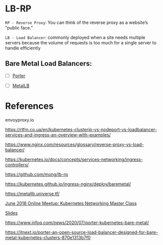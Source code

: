 # LB-RP 

`RP - Reverse Proxy`: You can think of the reverse proxy as a website’s “public face.”

`LB - Load Balancer`: commonly deployed when a site needs multiple servers because the volume of requests is too much for a single server to handle efficiently


## Bare Metal Load Balancers:

- [ ] [Porter](https://porterlb.io/)

- [ ] [MetalLB](https://metallb.universe.tf/)


# References

envoyproxy.io

https://rtfm.co.ua/en/kubernetes-clusterip-vs-nodeport-vs-loadbalancer-services-and-ingress-an-overview-with-examples/

https://www.nginx.com/resources/glossary/reverse-proxy-vs-load-balancer/

https://kubernetes.io/docs/concepts/services-networking/ingress-controllers/

https://github.com/mong/lb-rp


https://kubernetes.github.io/ingress-nginx/deploy/baremetal/

https://metallb.universe.tf/ 


[June 2018 Online Meetup: Kubernetes Networking Master Class](https://www.youtube.com/watch?v=GXq3FS8M_kw)

[Slides](https://cdn2.hubspot.net/hubfs/468859/Rancher%20Labs%20Online%20Meetup%20-%20June%202018%20Kubernetes%20Networking%20Master%20Class%20Slides%20Condensed.pdf)


https://www.infoq.com/news/2020/07/porter-kubernetes-bare-metal/

https://itnext.io/porter-an-open-source-load-balancer-designed-for-bare-metal-kubernetes-clusters-870e1313b7f0
